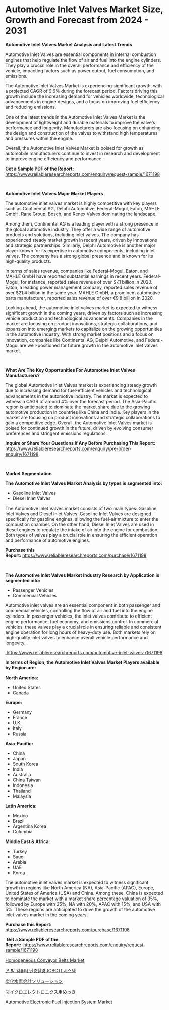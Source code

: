 <p><h1>Automotive Inlet Valves Market Size, Growth and Forecast from 2024 - 2031</h1></p><p><strong>Automotive Inlet Valves Market Analysis and Latest Trends</strong></p>
<p><p>Automotive Inlet Valves are essential components in internal combustion engines that help regulate the flow of air and fuel into the engine cylinders. They play a crucial role in the overall performance and efficiency of the vehicle, impacting factors such as power output, fuel consumption, and emissions.</p><p>The Automotive Inlet Valves Market is experiencing significant growth, with a projected CAGR of 9.6% during the forecast period. Factors driving this growth include the increasing demand for vehicles worldwide, technological advancements in engine designs, and a focus on improving fuel efficiency and reducing emissions.</p><p>One of the latest trends in the Automotive Inlet Valves Market is the development of lightweight and durable materials to improve the valve's performance and longevity. Manufacturers are also focusing on enhancing the design and construction of the valves to withstand high temperatures and pressures within the engine.</p><p>Overall, the Automotive Inlet Valves Market is poised for growth as automobile manufacturers continue to invest in research and development to improve engine efficiency and performance.</p></p>
<p><strong>Get a Sample PDF of the Report:&nbsp;</strong> <a href="https://www.reliableresearchreports.com/enquiry/request-sample/1671198">https://www.reliableresearchreports.com/enquiry/request-sample/1671198</a></p>
<p>&nbsp;</p>
<p><strong>Automotive Inlet Valves Major Market Players</strong></p>
<p><p>The automotive inlet valves market is highly competitive with key players such as Continental AG, Delphi Automotive, Federal-Mogul, Eaton, MAHLE GmbH, Rane Group, Bosch, and Renex Valves dominating the landscape. </p><p>Among them, Continental AG is a leading player with a strong presence in the global automotive industry. They offer a wide range of automotive products and solutions, including inlet valves. The company has experienced steady market growth in recent years, driven by innovations and strategic partnerships. Similarly, Delphi Automotive is another major player known for its expertise in automotive components, including inlet valves. The company has a strong global presence and is known for its high-quality products.</p><p>In terms of sales revenue, companies like Federal-Mogul, Eaton, and MAHLE GmbH have reported substantial earnings in recent years. Federal-Mogul, for instance, reported sales revenue of over $7.1 billion in 2020. Eaton, a leading power management company, reported sales revenue of over $21.4 billion in the same year. MAHLE GmbH, a prominent automotive parts manufacturer, reported sales revenue of over €9.8 billion in 2020.</p><p>Looking ahead, the automotive inlet valves market is expected to witness significant growth in the coming years, driven by factors such as increasing vehicle production and technological advancements. Companies in the market are focusing on product innovations, strategic collaborations, and expansion into emerging markets to capitalize on the growing opportunities in the automotive industry. With strong market positions and a focus on innovation, companies like Continental AG, Delphi Automotive, and Federal-Mogul are well-positioned for future growth in the automotive inlet valves market.</p></p>
<p>&nbsp;</p>
<p><strong>What Are The Key Opportunities For Automotive Inlet Valves Manufacturers?</strong></p>
<p><p>The global Automotive Inlet Valves market is experiencing steady growth due to increasing demand for fuel-efficient vehicles and technological advancements in the automotive industry. The market is expected to witness a CAGR of around 4% over the forecast period. The Asia-Pacific region is anticipated to dominate the market share due to the growing automotive production in countries like China and India. Key players in the market are focusing on product innovations and strategic collaborations to gain a competitive edge. Overall, the Automotive Inlet Valves market is poised for continued growth in the future, driven by evolving consumer preferences and stringent emissions regulations.</p></p>
<p><strong>Inquire or Share Your Questions If Any Before Purchasing This Report:</strong> <a href="https://www.reliableresearchreports.com/enquiry/pre-order-enquiry/1671198">https://www.reliableresearchreports.com/enquiry/pre-order-enquiry/1671198</a></p>
<p>&nbsp;</p>
<p><strong>Market Segmentation</strong></p>
<p><strong>The Automotive Inlet Valves Market Analysis by types is segmented into:</strong></p>
<p><ul><li>Gasoline Inlet Valves</li><li>Diesel Inlet Valves</li></ul></p>
<p><p>The Automotive Inlet Valves market consists of two main types: Gasoline Inlet Valves and Diesel Inlet Valves. Gasoline Inlet Valves are designed specifically for gasoline engines, allowing the fuel-air mixture to enter the combustion chamber. On the other hand, Diesel Inlet Valves are used in diesel engines to regulate the intake of air into the engine for combustion. Both types of valves play a crucial role in ensuring the efficient operation and performance of automotive engines.</p></p>
<p><strong>Purchase this Report:&nbsp;</strong><a href="https://www.reliableresearchreports.com/purchase/1671198">https://www.reliableresearchreports.com/purchase/1671198</a></p>
<p>&nbsp;</p>
<p><strong>The Automotive Inlet Valves Market Industry Research by Application is segmented into:</strong></p>
<p><ul><li>Passenger Vehicles</li><li>Commercial Vehicles</li></ul></p>
<p><p>Automotive inlet valves are an essential component in both passenger and commercial vehicles, controlling the flow of air and fuel into the engine cylinders. In passenger vehicles, the inlet valves contribute to efficient engine performance, fuel economy, and emissions control. In commercial vehicles, these valves play a crucial role in ensuring reliable and consistent engine operation for long hours of heavy-duty use. Both markets rely on high-quality inlet valves to enhance overall vehicle performance and longevity.</p></p>
<p><a href="https://www.reliableresearchreports.com/automotive-inlet-valves-r1671198">&nbsp;https://www.reliableresearchreports.com/automotive-inlet-valves-r1671198</a></p>
<p><strong>In terms of Region, the Automotive Inlet Valves Market Players available by Region are:</strong></p>
<p>
    <p> <strong> North America: </strong>
        <ul>
            <li>United States</li>
            <li>Canada</li>
        </ul>
        </p> 
    <p> <strong> Europe: </strong>
        <ul>
            <li>Germany</li>
            <li>France</li>
            <li>U.K.</li>
            <li>Italy</li>
            <li>Russia</li>
        </ul>
        </p> 
    <p> <strong> Asia-Pacific: </strong>
        <ul>
            <li>China</li>
            <li>Japan</li>
            <li>South Korea</li>
            <li>India</li>
            <li>Australia</li>
            <li>China Taiwan</li>
            <li>Indonesia</li>
            <li>Thailand</li>
            <li>Malaysia</li>
        </ul>
        </p> 
    <p> <strong> Latin America: </strong>
        <ul>
            <li>Mexico</li>
            <li>Brazil</li>
            <li>Argentina Korea</li>
            <li>Colombia</li>
        </ul>
        </p> 
    <p> <strong> Middle East & Africa: </strong>
        <ul>
            <li>Turkey</li>
            <li>Saudi</li>
            <li>Arabia</li>
            <li>UAE</li>
            <li>Korea</li>
        </ul>
    </p>
    </p>
<p><p>The automotive inlet valves market is expected to witness significant growth in regions like North America (NA), Asia-Pacific (APAC), Europe, United States of America (USA) and China. Among these, China is expected to dominate the market with a market share percentage valuation of 35%, followed by Europe with 25%, NA with 20%, APAC with 15%, and USA with 5%. These regions are anticipated to drive the growth of the automotive inlet valves market in the coming years.</p></p>
<p><strong>Purchase this Report: </strong><a href="https://www.reliableresearchreports.com/purchase/1671198">https://www.reliableresearchreports.com/purchase/1671198</a></p>
<p>&nbsp;<strong>Get a Sample PDF of the Report:&nbsp;&nbsp;</strong><a href="https://www.reliableresearchreports.com/enquiry/request-sample/1671198">https://www.reliableresearchreports.com/enquiry/request-sample/1671198</a></p>
<p><strong></strong></p>
<p><p><a href="https://github.com/MaraKoelpin2023/Market-Research-Report-List-1/blob/main/homogeneous-conveyor-belts-market.md">Homogeneous Conveyor Belts Market</a></p><p><a href="https://github.com/DavidRobb19/Market-Research-Report-List-1/blob/main/3844008100735.md">콘 빔 컴퓨터 단층촬영 (CBCT) 시스템</a></p><p><a href="https://github.com/xtkhtofdt934839/Market-Research-Report-List-2/blob/main/3092382106810.md">炭化水素会計ソリューション</a></p><p><a href="https://github.com/ddwcuskozol07187/Market-Research-Report-List-2/blob/main/5771168106811.md">マイクロエレクトロニクス用めっき</a></p><p><a href="https://github.com/maudAbbott7/Market-Research-Report-List-1/blob/main/automotive-electronic-fuel-injection-system-market.md">Automotive Electronic Fuel Injection System Market</a></p></p>